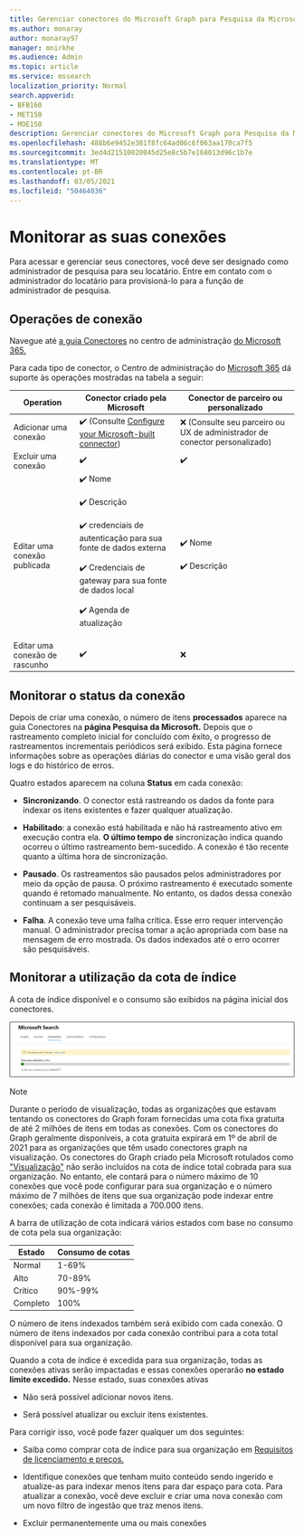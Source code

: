 ```yaml
---
title: Gerenciar conectores do Microsoft Graph para Pesquisa da Microsoft
ms.author: monaray
author: monaray97
manager: mnirkhe
ms.audience: Admin
ms.topic: article
ms.service: mssearch
localization_priority: Normal
search.appverid:
- BFB160
- MET150
- MOE150
description: Gerenciar conectores do Microsoft Graph para Pesquisa da Microsoft.
ms.openlocfilehash: 488b6e9452e381f8fc64ad06c6f063aa170ca7f5
ms.sourcegitcommit: 3ed4d21510020045d25e8c5b7e168013d96c1b7e
ms.translationtype: MT
ms.contentlocale: pt-BR
ms.lasthandoff: 03/05/2021
ms.locfileid: "50464036"
---
```

<!-- markdownlint-disable no-inline-html -->

# <a name="monitor-your-connections"></a>Monitorar as suas conexões

Para acessar e gerenciar seus conectores, você deve ser designado como administrador de pesquisa para seu locatário. Entre em contato com o administrador do locatário para provisioná-lo para a função de administrador de pesquisa.

## <a name="connection-operations"></a>Operações de conexão

Navegue até [a guia Conectores](https://admin.microsoft.com/Adminportal/Home#/MicrosoftSearch/Connectors) no centro de administração [do Microsoft 365.](https://admin.microsoft.com)

Para cada tipo de conector, o Centro de administração do [Microsoft 365](https://admin.microsoft.com) dá suporte às operações mostradas na tabela a seguir:

Operation | Conector criado pela Microsoft | Conector de parceiro ou personalizado
--- | --- | ---
Adicionar uma conexão | :heavy_check_mark: (Consulte [Configure your Microsoft-built connector](configure-connector.md)) | :x: (Consulte seu parceiro ou UX de administrador de conector personalizado)
Excluir uma conexão | :heavy_check_mark: | :heavy_check_mark:
Editar uma conexão publicada | :heavy_check_mark: Nome<br></br> :heavy_check_mark: Descrição<br></br> :heavy_check_mark: credenciais de autenticação para sua fonte de dados externa<br></br> :heavy_check_mark: Credenciais de gateway para sua fonte de dados local<br></br> :heavy_check_mark: Agenda de atualização<br></br> | :heavy_check_mark: Nome<br></br> :heavy_check_mark: Descrição
Editar uma conexão de rascunho | :heavy_check_mark: | :x:

## <a name="monitor-your-connection-status"></a>Monitorar o status da conexão

Depois de criar uma conexão, o número de itens **processados** aparece na guia Conectores na **página Pesquisa da Microsoft.** Depois que o rastreamento completo inicial for concluído com êxito, o progresso de rastreamentos incrementais periódicos será exibido. Esta página fornece informações sobre as operações diárias do conector e uma visão geral dos logs e do histórico de erros.

Quatro estados aparecem na coluna **Status** em cada conexão:

* **Sincronizando**. O conector está rastreando os dados da fonte para indexar os itens existentes e fazer qualquer atualização.

* **Habilitado**: a conexão está habilitada e não há rastreamento ativo em execução contra ela. **O último tempo de** sincronização indica quando ocorreu o último rastreamento bem-sucedido. A conexão é tão recente quanto a última hora de sincronização.

* **Pausado**. Os rastreamentos são pausados pelos administradores por meio da opção de pausa. O próximo rastreamento é executado somente quando é retomado manualmente. No entanto, os dados dessa conexão continuam a ser pesquisáveis.

* **Falha**. A conexão teve uma falha crítica. Esse erro requer intervenção manual. O administrador precisa tomar a ação apropriada com base na mensagem de erro mostrada. Os dados indexados até o erro ocorrer são pesquisáveis.

## <a name="monitor-your-index-quota-utilization"></a>Monitorar a utilização da cota de índice

A cota de índice disponível e o consumo são exibidos na página inicial dos conectores.

![Barra de utilização de cota de índice](media/quota_utilization.png)

>[!NOTE]
>Durante o período de visualização, todas as organizações que estavam tentando os conectores do Graph foram fornecidas uma cota fixa gratuita de até 2 milhões de itens em todas as conexões. Com os conectores do Graph geralmente disponíveis, a cota gratuita expirará em 1º de abril de 2021 para as organizações que têm usado conectores graph na visualização.
>Os conectores do Graph criado pela Microsoft rotulados como ["Visualização"](connectors-preview.md) não serão incluídos na cota de índice total cobrada para sua organização. No entanto, ele contará para o número máximo de 10 conexões que você pode configurar para sua organização e o número máximo de 7 milhões de itens que sua organização pode indexar entre conexões; cada conexão é limitada a 700.000 itens. 

A barra de utilização de cota indicará vários estados com base no consumo de cota pela sua organização:

Estado | Consumo de cotas
--- | ---
Normal | 1-69%
Alto | 70-89%
Crítico | 90%-99%
Completo | 100%

O número de itens indexados também será exibido com cada conexão. O número de itens indexados por cada conexão contribui para a cota total disponível para sua organização.

Quando a cota de índice é excedida para sua organização, todas as conexões ativas serão impactadas e essas conexões operarão **no estado limite excedido.** Nesse estado, suas conexões ativas  

* Não será possível adicionar novos itens.

* Será possível atualizar ou excluir itens existentes.

Para corrigir isso, você pode fazer qualquer um dos seguintes:

* Saiba como comprar cota de índice para sua organização em [Requisitos de licenciamento e preços.](licensing.md)

* Identifique conexões que tenham muito conteúdo sendo ingerido e atualize-as para indexar menos itens para dar espaço para cota. Para atualizar a conexão, você deve excluir e criar uma nova conexão com um novo filtro de ingestão que traz menos itens.

* Excluir permanentemente uma ou mais conexões
